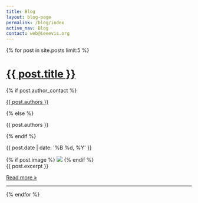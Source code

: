 ```yaml
---
title: Blog
layout: blog-page
permalink: /blog/index
active_nav: Blog
contact: web@ieeevis.org
---
```


{% for post in site.posts limit:5 %}
<h1 class="blog-title"><a href="{{ post.url | relative_url }}">{{ post.title }}</a></h1>
<div class="byline-container">
    {% if post.author_contact %}
    <p class="byline"><a href="mailto:{{ post.author_contact }}">{{ post.authors }}</a></p>
    {% else %}
    <p class="byline">{{ post.authors }}</p>
    {% endif %}
    <p class="post-date">{{ post.date | date: '%B %d, %Y' }}</p>
</div>
{% if post.image %}
<img src="{{ post.image }}" />
{% endif %}
<div>{{ post.excerpt }}</div>
<div>
    <p>
        <a href="{{ post.url | relative_url }}">Read more &raquo;</a>
    </p>
</div>
<hr/>
{% endfor %}



